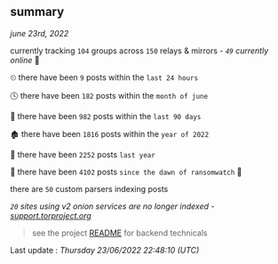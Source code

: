 
## summary
_june 23rd, 2022_

currently tracking `104` groups across `150` relays & mirrors - _`49` currently online_ 📡

⏲ there have been `9` posts within the `last 24 hours`

🕓 there have been `182` posts within the `month of june`

📅 there have been `982` posts within the `last 90 days`

🏚 there have been `1816` posts within the `year of 2022`

🚀 there have been `2252` posts `last year`

🦕 there have been `4102` posts `since the dawn of ransomwatch` 🐣

there are `50` custom parsers indexing posts

_`20` sites using v2 onion services are no longer indexed - [support.torproject.org](https://support.torproject.org/onionservices/v2-deprecation/)_

> see the project [README](https://github.com/jmousqueton/ransomwatch#readme) for backend technicals



Last update : _Thursday 23/06/2022 22:48:10 (UTC)_

